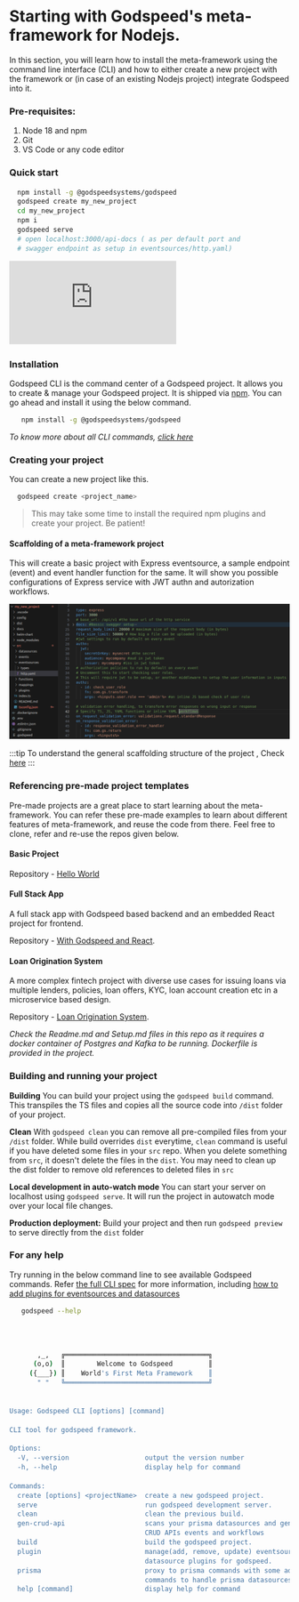 # Starting with Godspeed's meta-framework for Nodejs.

In this section, you will learn how to install the meta-framework using the command line interface (CLI) and how to either create a new project with the framework or (in case of an existing Nodejs project) integrate Godspeed into it.


### Pre-requisites:

1. Node 18 and npm
2. Git
3. VS Code or any code editor

### Quick start

```bash
  npm install -g @godspeedsystems/godspeed
  godspeed create my_new_project
  cd my_new_project
  npm i
  godspeed serve
  # open localhost:3000/api-docs ( as per default port and 
  # swagger endpoint as setup in eventsources/http.yaml)
```

<div style={{ position: 'relative', paddingBottom: '56.25%', height: 0, overflow: 'hidden' }}>
    <iframe style={{ position: 'absolute', top: 10, left: 10, width: '80%', height: '80%' }} src="https://www.youtube.com/embed/f1jlvaM7Sbo" frameborder="0" allow="fullscreen;" allowfullscreen ></iframe>
</div>

### Installation

Godspeed CLI is the command center of a Godspeed project. It allows you to create & manage your Godspeed project. It is shipped via [npm](https://www.npmjs.com/package/@godspeedsystems/godspeed). You can go ahead and install it using the below command.


```bash
   npm install -g @godspeedsystems/godspeed
```

_To know more about all CLI commands, [click here](../CLI#supported-commands--arguments)_



### Creating your project
You can create a new project like this.
```bash
  godspeed create <project_name>
```
> This may take some time to install the required npm plugins and create your project. Be patient!

#### Scaffolding of a meta-framework project
This will create a basic project with Express eventsource, a sample endpoint (event) and event handler function for the same. It will show you possible configurations of Express service with JWT authn and autorization workflows.

![Scaffolding of a new project](../../../static/img/scaffolding_new_proj.png)

:::tip
To understand the general scaffolding structure of the project , Check [here](/docs/microservices-framework/getting-started/guide.md#the-project-scaffolding) 
:::

### Referencing pre-made project templates
Pre-made projects are a great place to start learning about the meta-framework. You can refer these pre-made examples to learn about different features of meta-framework, and reuse the code from there. Feel free to clone, refer and re-use the repos given below.

#### Basic Project

Repository - [Hello World](/docs/microservices-framework/getting-started/guide.md)

#### Full Stack App
A full stack app with Godspeed based backend and an embedded React project for frontend.

Repository - [With Godspeed and React](https://github.com/godspeedsystems/gs-node-templates/tree/master/FullStack_App_With_React).

#### Loan Origination System

A more complex fintech project with diverse use cases for issuing loans via multiple lenders, policies, loan offers, KYC, loan account creation etc in a microservice based design.

Repository - [Loan Origination System](https://github.com/godspeedsystems/gs-node-templates/tree/master/LOS). 

_Check the Readme.md and Setup.md files in this repo as it requires a docker container of Postgres and Kafka to be running. Dockerfile is provided in the project._

### Building and running your project

**Building** You can build your project using the `godspeed build` command. This transpiles the TS files and copies all the source code into `/dist` folder of your project.

**Clean**  With `godspeed clean` you can remove all pre-compiled files from your `/dist` folder. While build overrides `dist` everytime, `clean` command is useful if you have deleted some files in your `src` repo. When you delete something from `src`, it doesn't delete the files in the `dist`. You may need to clean up the dist folder to remove old references to deleted files in `src`

**Local development in auto-watch mode** You can start your server on localhost using `godspeed serve`. It will run the project in autowatch mode over your local file changes.

**Production deployment:** Build your project and then run `godspeed preview` to serve directly from the `dist` folder 

### For any help
Try running in the below command line to see available Godspeed commands. Refer [the full CLI spec](/docs/microservices-framework/CLI.md) for more information, including [how to add plugins for eventsources and datasources](../CLI#plugin)  


```bash
   godspeed --help
```
   
```bash
    
       ,_,   ╔════════════════════════════════════╗
      (o,o)  ║        Welcome to Godspeed         ║
     ({___}) ║    World's First Meta Framework    ║
       " "   ╚════════════════════════════════════╝


Usage: Godspeed CLI [options] [command]

CLI tool for godspeed framework.

Options:
  -V, --version                   output the version number
  -h, --help                      display help for command

Commands:
  create [options] <projectName>  create a new godspeed project.
  serve                           run godspeed development server.
  clean                           clean the previous build.
  gen-crud-api                    scans your prisma datasources and generate
                                  CRUD APIs events and workflows
  build                           build the godspeed project.
  plugin                          manage(add, remove, update) eventsource and
                                  datasource plugins for godspeed.
  prisma                          proxy to prisma commands with some add-on
                                  commands to handle prisma datasources.
  help [command]                  display help for command

    
```

